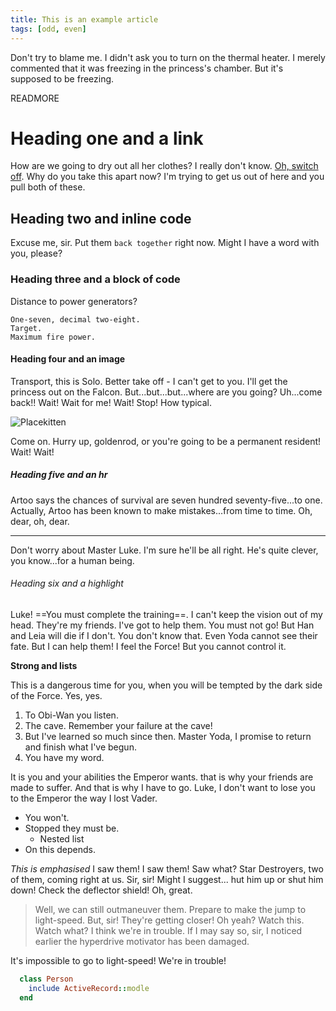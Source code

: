 ```yaml
---
title: This is an example article
tags: [odd, even]
---
```



Don't try to blame me. I didn't ask you to turn on the thermal heater. I merely
commented that it was freezing in the princess's chamber. But it's supposed to
be freezing.

READMORE

# Heading one and a link

How are we going to dry out all her clothes? I really don't know. [Oh, switch
off](#). Why do you take this apart now? I'm trying to get us out of here and
you pull both of these.

## Heading two and inline code

Excuse me, sir. Put them `back together` right now. Might I have a word with
you, please?

### Heading three and a block of code

Distance to power generators?

```
One-seven, decimal two-eight.
Target.
Maximum fire power.
```

#### Heading four and an image

Transport, this is Solo. Better take off - I can't get to you. I'll get the
princess out on the Falcon. But...but...but...where are you going? Uh...come
back!! Wait! Wait for me! Wait! Stop! How typical.

![Placekitten](https://placekitten.com/650/300)

Come on. Hurry up, goldenrod, or you're going to be a permanent resident! Wait!
Wait!

##### Heading five and an hr

Artoo says the chances of survival are seven hundred seventy-five...to one.
Actually, Artoo has been known to make mistakes...from time to time. Oh, dear,
oh, dear.

---

Don't worry about Master Luke. I'm sure he'll be all right. He's quite clever,
you know...for a human being.

###### Heading six and a highlight

Luke! ==You must complete the training==. I can't keep the vision out of my
head. They're my friends. I've got to help them. You must not go! But Han and
Leia will die if I don't. You don't know that. Even Yoda cannot see their fate.
But I can help them! I feel the Force! But you cannot control it.

**Strong and lists**

This is a dangerous time for you, when you will be tempted by the dark side of
the Force. Yes, yes.

1. To Obi-Wan you listen.
2. The cave. Remember your failure at the cave!
3. But I've learned so much since then. Master Yoda, I promise to return and
   finish what I've begun.
4. You have my word.

It is you and your abilities the Emperor wants. that is why your friends are
made to suffer. And that is why I have to go. Luke, I don't want to lose you to
the Emperor the way I lost Vader.

- You won't.
- Stopped they must be.
  - Nested list
- On this depends.

*This is emphasised* I saw them! I saw them! Saw what? Star Destroyers, two of
them, coming right at us. Sir, sir! Might I suggest... hut him up or shut him
down! Check the deflector shield! Oh, great.

> Well, we can still outmaneuver them. Prepare to make the jump to light-speed.
> But, sir! They're getting closer! Oh yeah? Watch this. Watch what? I think
> we're in trouble. If I may say so, sir, I noticed earlier the hyperdrive
> motivator has been damaged.

It's impossible to go to light-speed! We're in trouble!

```ruby
  class Person
    include ActiveRecord::modle
  end
```

